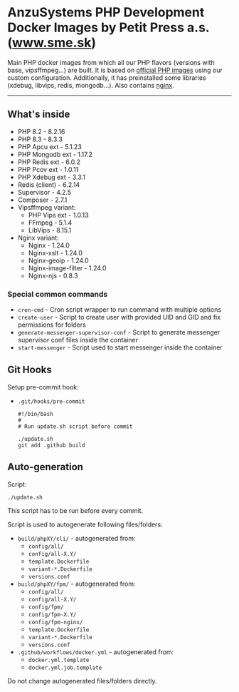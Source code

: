 AnzuSystems PHP Development Docker Images by Petit Press a.s. (www.sme.sk)
=====

Main PHP docker images from which all our PHP flavors (versions with base, vipsffmpeg...) are built. It is based on [official PHP images](https://hub.docker.com/_/php) using our custom configuration.
Additionally, it has preinstalled some libraries (xdebug, libvips, redis, mongodb...). Also contains [nginx](https://nginx.org/).

-----

## What's inside

- PHP 8.2 - 8.2.16
- PHP 8.3 - 8.3.3
- PHP Apcu ext - 5.1.23
- PHP Mongodb ext - 1.17.2
- PHP Redis ext - 6.0.2
- PHP Pcov ext - 1.0.11
- PHP Xdebug ext - 3.3.1
- Redis (client) - 6.2.14
- Supervisor - 4.2.5
- Composer - 2.7.1
- Vipsffmpeg variant:
  - PHP Vips ext - 1.0.13
  - FFmpeg - 5.1.4
  - LibVips - 8.15.1
- Nginx variant:
  - Nginx - 1.24.0
  - Nginx-xslt - 1.24.0
  - Nginx-geoip - 1.24.0
  - Nginx-image-filter - 1.24.0
  - Nginx-njs - 0.8.3

### Special common commands

- `cron-cmd` - Cron script wrapper to run command with multiple options
- `create-user` - Script to create user with provided UID and GID and fix permissions for folders
- `generate-messenger-supervisor-conf` - Script to generate messenger supervisor conf files inside the container
- `start-messenger` - Script used to start messenger inside the container

## Git Hooks

Setup pre-commit hook:

- `.git/hooks/pre-commit`

      #!/bin/bash
      #
      # Run update.sh script before commit

      ./update.sh
      git add .github build

## Auto-generation

Script:

    ./update.sh

This script has to be run before every commit.

Script is used to autogenerate following files/folders:

- `build/phpXY/cli/` - autogenerated from:
    - `config/all/`
    - `config/all-X.Y/`
    - `template.Dockerfile`
    - `variant-*.Dockerfile`
    - `versions.conf`
- `build/phpXY/fpm/` - autogenerated from:
    - `config/all/`
    - `config/all-X.Y/`
    - `config/fpm/`
    - `config/fpm-X.Y/`
    - `config/fpm-nginx/`
    - `template.Dockerfile`
    - `variant-*.Dockerfile`
    - `versions.conf`
- `.github/workflows/docker.yml` - autogenerated from:
    - `docker.yml.template`
    - `docker.yml.job.template`

Do not change autogenerated files/folders directly.

